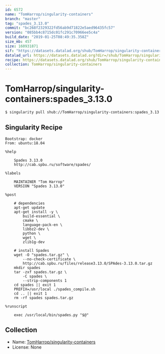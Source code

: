 ```yaml
---
id: 6572
name: "TomHarrop/singularity-containers"
branch: "master"
tag: "spades_3.13.0"
commit: "bc268f2329322fd56ab9d71822e5aed96435fc57"
version: "085bb4c8715dc01fc291c70966ee5c4a"
build_date: "2019-01-25T08:49:35.358Z"
size_mb: 457
size: 160931871
sif: "https://datasets.datalad.org/shub/TomHarrop/singularity-containers/spades_3.13.0/2019-01-25-bc268f23-085bb4c8/085bb4c8715dc01fc291c70966ee5c4a.simg"
datalad_url: https://datasets.datalad.org?dir=/shub/TomHarrop/singularity-containers/spades_3.13.0/2019-01-25-bc268f23-085bb4c8/
recipe: https://datasets.datalad.org/shub/TomHarrop/singularity-containers/spades_3.13.0/2019-01-25-bc268f23-085bb4c8/Singularity
collection: TomHarrop/singularity-containers
---
```


# TomHarrop/singularity-containers:spades_3.13.0

```bash
$ singularity pull shub://TomHarrop/singularity-containers:spades_3.13.0
```

## Singularity Recipe

```singularity
Bootstrap: docker
From: ubuntu:18.04

%help

    Spades 3.13.0
    http://cab.spbu.ru/software/spades/

%labels

    MAINTAINER "Tom Harrop"
    VERSION "Spades 3.13.0"

%post

    # dependencies
    apt-get update
    apt-get install -y \
        build-essential \
        cmake \
        language-pack-en \
        libbz2-dev \
        python \
        wget \
        zlib1g-dev
        
    # install Spades
    wget -O "spades.tar.gz" \
        --no-check-certificate \
        http://cab.spbu.ru/files/release3.13.0/SPAdes-3.13.0.tar.gz
    mkdir spades
    tar -zxf spades.tar.gz \
        -C spades \
        --strip-components 1
    cd spades || exit 1
    PREFIX=/usr/local ./spades_compile.sh
    cd .. || exit 1
    rm -rf spades spades.tar.gz

%runscript

    exec /usr/local/bin/spades.py "$@"
```

## Collection

 - Name: [TomHarrop/singularity-containers](https://github.com/TomHarrop/singularity-containers)
 - License: None

